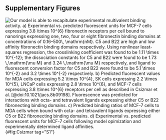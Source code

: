 ## Supplementary Figures

![**Our model is able to recapitulate experimental multivalent binding activity.** a) Experimental vs. predicted fluorescent units for MCF-7 cells expressing $3.8 \times 10^{6}$ fibronectin receptors per cell bound to nanorings expressing one, two, four or eight fibronectin binding domains at concentrations of $0.16–500\, \mathrm{nM}$. C5 and B22 are high and low affinity fibronectin binding domains respectively. Using nonlinear least-squares regression, the crosslinking coefficient was found to be $1.11 \times 10^{-12}$; the dissociation constants for C5 and B22 were found to be $1.73 \,\mathrm{\mu M}$ and $3.24 \,\mathrm{\mu M}$ respectively, and ligand to fluorescent conversion factor for C5 and B22 were found to be $5.1 \times 10^{-2}$ and $3.2 \times 10^{-2}$ respectively. b) Predicted fluorescent values for MDA cells expressing $5.2 \times 10^{4}$, SK cells expressing $2.2 \times 10^{5}$, LNCaP cells expressing $2.8 \times 10^{6}$, and MCF-7 cells expressing $3.8 \times 10^{6}$ receptors per cell as described in Csizmar et al. [@doi:10.1021/jacs.8b09198]. Fluorescence was predicted for interactions with octa- and tetravalent ligands expressing either C5 or B22 fibronecting binding domains. c) Predicted binding ratios of MCF-7 cells to MDA cells when bound with octa- and tetravalent ligands expressing either C5 or B22 fibronecting binding domains. d) Experimental vs. predicted fluorescent units for MCF-7 cells following model opimization and experimentally determined ligand affinities.](figureS1.svg){#fig:Csizmar tag="S1"}
